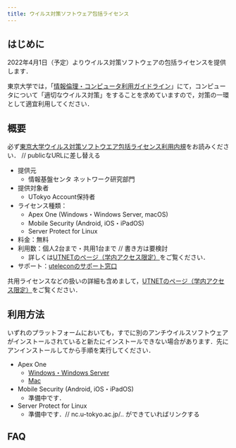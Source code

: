 ```yaml
---
title: ウイルス対策ソフトウェア包括ライセンス
---
```


## はじめに

2022年4月1日（予定）よりウイルス対策ソフトウェアの包括ライセンスを提供します．

東京大学では，「[情報倫理・コンピュータ利用ガイドライン](https://www.u-tokyo.ac.jp/adm/cie/ja/index.html)」にて，コンピュータについて「適切なウイルス対策」をすることを求めていますので，対策の一環として適宜利用してください．

## 概要

必ず[東京大学ウイルス対策ソフトウエア包括ライセンス利用内規](https://www.nc.u-tokyo.ac.jp/internal-only/guide/rule_hokatsu)をお読みください． // publicなURLに差し替える

* 提供元
  * 情報基盤センタ ネットワーク研究部門
* 提供対象者
  * UTokyo Account保持者
* ライセンス種類：
  * Apex One (Windows・Windows Server, macOS)
  * Mobile Security (Android, iOS・iPadOS)
  * Server Protect for Linux
* 料金：無料
* 利用数：個人2台まで・共用1台まで // 書き方は要検討
  * 詳しくは[UTNETのページ（学内アクセス限定）](nc.u-tokyo.ac.jp/internal-only/antivirus-trend)をご覧ください．
* サポート：[uteleconのサポート窓口](/support/)

共用ライセンスなどの扱いの詳細も含めまして，[UTNETのページ（学内アクセス限定）](nc.u-tokyo.ac.jp/internal-only/antivirus-trend)をご覧ください．

## 利用方法

いずれのプラットフォームにおいても，すでに別のアンチウイルスソフトウェアがインストールされていると新たにインストールできない場合があります．先にアンインストールしてから手順を実行してください．

* Apex One
  * [Windows・Windows Server](windows/)
  * [Mac](mac/)
* Mobile Security (Android, iOS・iPadOS)
  * 準備中です．
* Server Protect for Linux
  * 準備中です．// nc.u-tokyo.ac.jp/.. ができていればリンクする

## FAQ
